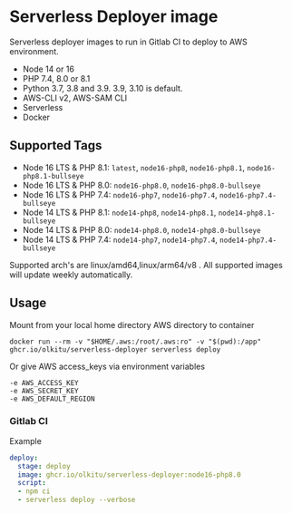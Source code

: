 # Serverless Deployer image

Serverless deployer images to run in Gitlab CI to deploy to AWS environment.

* Node 14 or 16
* PHP 7.4, 8.0 or 8.1
* Python 3.7, 3.8 and 3.9. 3.9, 3.10 is default.
* AWS-CLI v2, AWS-SAM CLI
* Serverless
* Docker

## Supported Tags

* Node 16 LTS & PHP 8.1: `latest`, `node16-php8`, `node16-php8.1`, `node16-php8.1-bullseye`
* Node 16 LTS & PHP 8.0: `node16-php8.0`, `node16-php8.0-bullseye`
* Node 16 LTS & PHP 7.4: `node16-php7`, `node16-php7.4`, `node16-php7.4-bullseye`
* Node 14 LTS & PHP 8.1: `node14-php8`, `node14-php8.1`, `node14-php8.1-bullseye`
* Node 14 LTS & PHP 8.0: `node14-php8.0`, `node14-php8.0-bullseye`
* Node 14 LTS & PHP 7.4: `node14-php7`, `node14-php7.4`, `node14-php7.4-bullseye`

Supported arch's are linux/amd64,linux/arm64/v8 . All supported images will update weekly automatically.

## Usage

Mount from your local home directory AWS directory to container

```
docker run --rm -v "$HOME/.aws:/root/.aws:ro" -v "$(pwd):/app" ghcr.io/olkitu/serverless-deployer serverless deploy
```

Or give AWS access_keys via environment variables

```
-e AWS_ACCESS_KEY
-e AWS_SECRET_KEY
-e AWS_DEFAULT_REGION
```

### Gitlab CI

Example

```yaml
deploy:
  stage: deploy
  image: ghcr.io/olkitu/serverless-deployer:node16-php8.0
  script:
  - npm ci
  - serverless deploy --verbose
```